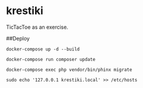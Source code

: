 # krestiki

TicTacToe as an exercise.

##Deploy

```docker-compose up -d --build```

```docker-compose run composer update```

```docker-compose exec php vendor/bin/phinx migrate```

```sudo echo '127.0.0.1 krestiki.local' >> /etc/hosts```


